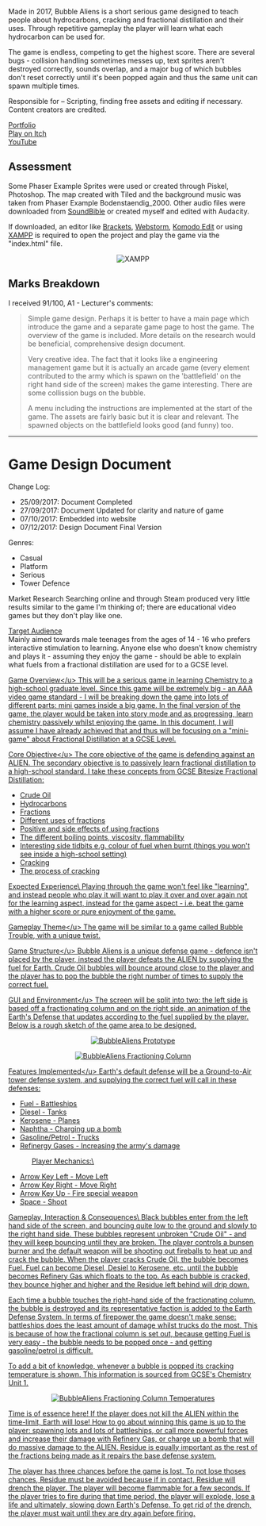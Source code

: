 Made in 2017, Bubble Aliens is a short serious game designed to teach people about hydrocarbons, cracking and fractional distillation and their uses. Through repetitive gameplay the player will learn what each hydrocarbon can be used for. 

The game is endless, competing to get the highest score. There are several bugs - collision handling sometimes messes up, text sprites aren't destroyed correctly, sounds overlap, and a major bug of which bubbles don't reset correctly until it's been popped again and thus the same unit can spawn multiple times.

Responsible for – Scripting, finding free assets and editing if necessary.\
Content creators are credited.

<!-- Screenshots Slideshow -->

[Portfolio](https://yuchingho.com/bubble-aliens)\
[Play on Itch](https://yuchingho.itch.io/bubble-aliens)\
[YouTube](https://youtu.be/KCYWLSK5n3I)

<!-- What each hydrocarbon spawns:
2:35 - Bitumen
0:16 - Fuel
0:35 - Diesel
0:50 - Kerosene
1:07 - Naphtha
4:30 - Petrol
5:55 - Refinery Gases -->
<!-- Code on GitHub, before YouTube -->
<!-- Game Design Document, after YouTube -->

## Assessment
Some Phaser Example Sprites were used or created through Piskel, Photoshop. The map created with Tiled and the background music was taken from Phaser Example Bodenstaendig_2000. Other audio files were downloaded from [SoundBible](http://soundbible.com) or created myself and edited with Audacity. 

If downloaded, an editor like [Brackets](http://brackets.io/), [Webstorm](https://www.jetbrains.com/webstorm/), [Komodo Edit](https://www.activestate.com/komodo-ide/downloads/edit) or using [XAMPP](https://www.apachefriends.org/index.html) is required to open the project and play the game via the "index.html" file. 

<p align="center">
  <img src="https://raw.githubusercontent.com/yuchingho/University/master/3)%20UWS%20Third%20Year/2)%20Semester%20One%20-%20HTML5%20%26%20JavaScript%20Games%20Programming/XAMPP.png?raw=true" alt="XAMPP"/>
</p>

## Marks Breakdown
I received 91/100, A1 - Lecturer's comments:
> Simple game design. Perhaps it is better to have a main page which introduce the game and a separate game page to host the game. The overview of the game is included. More details on the research would be beneficial, comprehensive design document.
>
> Very creative idea. The fact that it looks like a engineering management game but it is actually an arcade game (every element contributed to the army which is spawn on the 'battlefield' on the right hand side of the screen) makes the game interesting. There are some collission bugs on the bubble.
>
> A menu including the instructions are implemented at the start of the game. The assets are fairly basic but it is clear and relevant. The spawned objects on the battlefield looks good (and funny) too.

---

# Game Design Document

Change Log:
- 25/09/2017: Document Completed
- 27/09/2017: Document Updated for clarity and nature of game
- 07/10/2017: Embedded into website
- 07/12/2017: Design Document Final Version

Genres:
- Casual
- Platform
- Serious
- Tower Defence

Market Research
Searching online and through Steam produced very little results similar to the game I'm thinking of; there are educational video games but they don't play like one.

<u>Target Audience</u>\
Mainly aimed towards male teenages from the ages of 14 - 16 who prefers interactive stimulation to learning. Anyone else who doesn't know chemistry and plays it - assuming they enjoy the game - should be able to explain what fuels from a fractional distillation are used for to a GCSE level.

<u>Game Overview\</u>
This will be a serious game in learning Chemistry to a high-school graduate level. Since this game will be extremely big - an AAA video game standard - I will be breaking down the game into lots of different parts: mini games inside a big game. In the final version of the game, the player would be taken into story mode and as progressing, learn chemistry passively whilst enjoying the game. In this document, I will assume I have already achieved that and thus will be focusing on a "mini-game" about Fractional Distillation at a GCSE Level.

<u>Core Objective\</u>
The core objective of the game is defending against an ALIEN. The secondary objective is to passively learn fractional distillation to a high-school standard. I take these concepts from <a class="LB" href="http://www.bbc.co.uk/education/guides/zm2v4wx/revision">GCSE Bitesize Fractional Distillation</a>:
<ul>
 	<li>Crude Oil</li>
 	<li>Hydrocarbons</li>
 	<li>Fractions</li>
 	<li>Different uses of fractions</li>
 	<li>Positive and side effects of using fractions</li>
 	<li>The different boiling points, viscosity, flammability</li>
 	<li>Interesting side tidbits e.g. <a class="LB" href="https://www.youtube.com/watch?v=7nL10C7FSbE">colour of fuel when burnt</a>
(things you won't see inside a high-school setting)</li>
 	<li>Cracking</li>
 	<li>The process of cracking</li>
</ul>
<u>Expected Experience\</u>
Playing through the game won't feel like "learning", and instead people who play it will want to play it over and over again not for the learning aspect, instead for the game aspect - i.e. beat the game with a higher score or pure enjoyment of the game.

<u>Gameplay Theme\</u>
The game will be similar to a game called [Bubble Trouble](https://www.youtube.com/embed/hVFri15sqsE), with a unique twist.

<u>Game Structure\</u>
Bubble Aliens is a unique defense game - defence isn't placed by the player, instead the player defeats the ALIEN by supplying the fuel for Earth. Crude Oil bubbles will bounce around close to the player and the player has to pop the bubble the right number of times to supply the correct fuel.

<u>GUI and Environment\</u>
The screen will be split into two: the left side is based off a fractionating column and on the right side, an animation of the Earth's Defense that updates according to the fuel supplied by the player. Below is a rough sketch of the game area to be designed.

<p align="center">
  <img src="https://github.com/yuchingho/University/blob/master/3)%20UWS%20Third%20Year/2)%20Semester%20One%20-%20HTML5%20%26%20JavaScript%20Games%20Programming/Assessment/BubbleAliens%20Prototype.png" alt="BubbleAliens Prototype"/>
</p>

<p align="center">
  <img src="https://github.com/yuchingho/University/blob/master/3)%20UWS%20Third%20Year/2)%20Semester%20One%20-%20HTML5%20%26%20JavaScript%20Games%20Programming/Assessment/BubbleAliens%20Fractioning%20Column.png" alt="BubbleAliens Fractioning Column"/>
</p>

<u>Features Implemented\</u>
Earth's default defense will be a Ground-to-Air tower defense system, and supplying the correct fuel will call in these defenses:
<ul>
 	<li>Fuel - Battleships</li>
 	<li>Diesel - Tanks</li>
 	<li>Kerosene - Planes</li>
 	<li>Naphtha - Charging up a bomb</li>
 	<li>Gasoline/Petrol - Trucks</li>
 	<li>Refinergy Gases - Increasing the army's damage</li>
</ul>
<ul>
 	<li style="list-style-type: none;">
<ul>Player Mechanics:\</ul>
</li>
</ul>
<ul>
 	<li>Arrow Key Left - Move Left</li>
 	<li>Arrow Key Right - Move Right</li>
 	<li>Arrow Key Up - Fire special weapon</li>
 	<li>Space - Shoot</li>
</ul>
<u>Gameplay, Interaction &amp; Consequences\</u>
Black bubbles enter from the left hand side of the screen, and bouncing quite low to the ground and slowly to the right hand side. These bubbles represent unbroken "Crude Oil" - and they will keep bouncing until they are broken. The player controls a bunsen burner and the default weapon will be shooting out fireballs to heat up and crack the bubble. When the player cracks Crude Oil, the bubble becomes Fuel. Fuel can become Diesel, Desiel to Kerosene, etc. until the bubble becomes Refinery Gas which floats to the top. As each bubble is cracked, they bounce higher and higher and the Residue left behind will drip down.

Each time a bubble touches the right-hand side of the fractionating column, the bubble is destroyed and its representative faction is added to the Earth Defense System. In terms of firepower the game doesn't make sense: battleships does the least amount of damage whilst trucks do the most. This is because of how the fractional column is set out, because getting Fuel is very easy - the bubble needs to be popped once - and getting gasoline/petrol is difficult.

To add a bit of knowledge, whenever a bubble is popped its cracking temperature is shown. This information is sourced from <a class="LB" href="https://sophiesrevisionblog.blogspot.co.uk/2014/02/gces-chemistry-unit-1-crude-oil.html">GCSE's Chemistry Unit 1</a>.

<p align="center">
  <img src="https://github.com/yuchingho/University/blob/master/3)%20UWS%20Third%20Year/2)%20Semester%20One%20-%20HTML5%20%26%20JavaScript%20Games%20Programming/Assessment/BubbleAliens%20Fractioning%20Column%20Temperatures.png" alt="BubbleAliens Fractioning Column Temperatures"/>
</p>

Time is of essence here! If the player does not kill the ALIEN within the time-limit, Earth will lose! How to go about winning this game is up to the player: spawning lots and lots of battleships, or call more powerful forces and increase their damage with Refinery Gas, or charge up a bomb that will do massive damage to the ALIEN. Residue is equally important as the rest of the fractions being made as it repairs the base defense system.

The player has three chances before the game is lost. To not lose thoses chances, Residue must be avoided because if in contact, Residue will drench the player. The player will become flammable for a few seconds. If the player tries to fire during that time period, the player will explode, lose a life and ultimately, slowing down Earth's Defense. To get rid of the drench, the player must wait until they are dry again before firing.

<!--
<h1><span style="text-decoration: underline;">Design Document</span></h1>
<ul>
 	<li style="list-style-type: none;"><span style="text-decoration: underline;">Change Log:</span></li>
 	<li>25/09/2017: Document Completed</li>
 	<li>27/09/2017: Document Updated for clarity and nature of game</li>
 	<li>07/10/2017: Embedded into website</li>
 	<li>07/12/2017: Design Document Final Version</li>
</ul>
<ul>
 	<li style="list-style-type: none;"><span style="text-decoration: underline;">Genres:</span></li>
 	<li>Casual</li>
 	<li>Platform</li>
 	<li>Serious</li>
 	<li>Tower Defence</li>
</ul>
<u>Market Research</u>
Searching online and through Steam produced very little results similar to the game I'm thinking of; there are educational video games but they don't play like one.

<!--<u>Target Audience</u>
Mainly aimed towards male teenages from the ages of 14 - 16 who prefers interactive stimulation to learning. Anyone else who doesn't know chemistry and plays it - assuming they enjoy the game - should be able to explain what fuels from a fractional distillation are used for to a GCSE level.

<!--<u>Game Overview</u>
This will be a serious game in learning Chemistry to a high-school graduate level. Since this game will be extremely big - an AAA video game standard - I will be breaking down the game into lots of different parts: mini games inside a big game. In the final version of the game, the player would be taken into story mode and as progressing, learn chemistry passively whilst enjoying the game. In this document, I will assume I have already achieved that and thus will be focusing on a "mini-game" about Fractional Distillation at a GCSE Level.

<!--<u>Core Objective</u>
The core objective of the game is defending against an ALIEN. The secondary objective is to passively learn fractional distillation to a high-school standard. I take these concepts from <a class="LB" href="http://www.bbc.co.uk/education/guides/zm2v4wx/revision">GCSE Bitesize Fractional Distillation</a>:
<ul>
 	<li>Crude Oil</li>
 	<li>Hydrocarbons</li>
 	<li>Fractions</li>
 	<li>Different uses of fractions</li>
 	<li>Positive and side effects of using fractions</li>
 	<li>The different boiling points, viscosity, flammability</li>
 	<li>Interesting side tidbits e.g. <a class="LB" href="https://www.youtube.com/watch?v=7nL10C7FSbE">colour of fuel when burnt</a>
(things you won't see inside a high-school setting)</li>
 	<li>Cracking</li>
 	<li>The process of cracking</li>
</ul>
<u>Expected Experience</u>
Playing through the game won't feel like "learning", and instead people who play it will want to play it over and over again not for the learning aspect, instead for the game aspect - i.e. beat the game with a higher score or pure enjoyment of the game.

<!--<u>Gameplay Theme</u>
The game will be similar to a game called "Bubble Trouble", with a unique twist.

<!--<iframe src="https://www.youtube.com/embed/hVFri15sqsE" width="854" height="480" frameborder="0" allowfullscreen="allowfullscreen" data-mce-fragment="1"></iframe>

<!--<u>Game Structure</u>
Bubble Aliens is a unique defense game - defence isn't placed by the player, instead the player defeats the ALIEN by supplying the fuel for Earth. Crude Oil bubbles will bounce around close to the player and the player has to pop the bubble the right number of times to supply the correct fuel.

<!--<u>GUI and Environment</u>
The screen will be split into two: the left side is based off a fractionating column and on the right side, an animation of the Earth's Defense that updates according to the fuel supplied by the player. Below is a rough sketch of the game area to be designed.

<!--<img class="hoverZoomLink aligncenter wp-image-1343 size-full" src="https://yuchingho.com/wp-content/uploads/BubbleAliens-Prototype.png" alt="" width="1366" height="768" />

<!--<img class="hoverZoomLink aligncenter wp-image-901 size-full" src="https://yuchingho.com/wp-content/uploads/2018/05/infoFractioningColumn.png" alt="" width="546" height="522" />

<!--<u>Features Implemented</u>
Earth's default defense will be a Ground-to-Air tower defense system, and supplying the correct fuel will call in these defenses:
<ul>
 	<li>Fuel - Battleships</li>
 	<li>Diesel - Tanks</li>
 	<li>Kerosene - Planes</li>
 	<li>Naphtha - Charging up a bomb</li>
 	<li>Gasoline/Petrol - Trucks</li>
 	<li>Refinergy Gases - Increasing the army's damage</li>
</ul>
<ul>
 	<li style="list-style-type: none;">
<ul>Player Mechanics:</ul>
</li>
</ul>
<ul>
 	<li>Arrow Key Left - Move Left</li>
 	<li>Arrow Key Right - Move Right</li>
 	<li>Arrow Key Up - Fire special weapon</li>
 	<li>Space - Shoot</li>
</ul>
<u>Gameplay, Interaction &amp; Consequences</u>
Black bubbles enter from the left hand side of the screen, and bouncing quite low to the ground and slowly to the right hand side. These bubbles represent unbroken "Crude Oil" - and they will keep bouncing until they are broken. The player controls a bunsen burner and the default weapon will be shooting out fireballs to heat up and crack the bubble. When the player cracks Crude Oil, the bubble becomes Fuel. Fuel can become Diesel, Desiel to Kerosene, etc. until the bubble becomes Refinery Gas which floats to the top. As each bubble is cracked, they bounce higher and higher and the Residue left behind will drip down.

<!--Each time a bubble touches the right-hand side of the fractionating column, the bubble is destroyed and its representative faction is added to the Earth Defense System. In terms of firepower the game doesn't make sense: battleships does the least amount of damage whilst trucks do the most. This is because of how the fractional column is set out, because getting Fuel is very easy - the bubble needs to be popped once - and getting gasoline/petrol is difficult.
To add a bit of knowledge, whenever a bubble is popped its cracking temperature is shown. This information is sourced from <a class="LB" href="https://sophiesrevisionblog.blogspot.co.uk/2014/02/gces-chemistry-unit-1-crude-oil.html">GCSE's Chemistry Unit 1</a>.

<!--<center><img class="hoverZoomLink aligncenter wp-image-902 size-full" src="https://yuchingho.com/wp-content/uploads/2018/05/infoFractioningColumnTemperature.jpg" alt="" width="546" height="400" /></center>Time is of essence here! If the player does not kill the ALIEN within the time-limit, Earth will lose! How to go about winning this game is up to the player: spawning lots and lots of battleships, or call more powerful forces and increase their damage with Refinery Gas, or charge up a bomb that will do massive damage to the ALIEN. Residue is equally important as the rest of the fractions being made as it repairs the base defense system.

<!--The player has three chances before the game is lost. To not lose thoses chances, Residue must be avoided because if in contact, Residue will drench the player. The player will become flammable for a few seconds. If the player tries to fire during that time period, the player will explode, lose a life and ultimately, slowing down Earth's Defense. To get rid of the drench, the player must wait until they are dry again before firing.